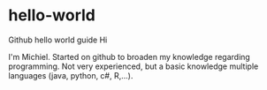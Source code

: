 # hello-world
Github hello world guide
Hi

I'm Michiel. Started on github to broaden my knowledge regarding programming. Not very experienced, but a basic knowledge multiple languages (java, python, c#, R,...).
